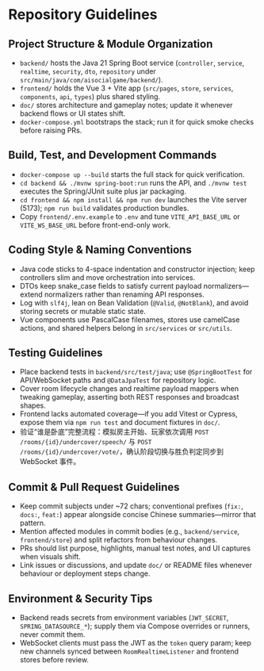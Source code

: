 # Repository Guidelines

## Project Structure & Module Organization
- `backend/` hosts the Java 21 Spring Boot service (`controller`, `service`, `realtime`, `security`, `dto`, `repository` under `src/main/java/com/aisocialgame/backend/`).
- `frontend/` holds the Vue 3 + Vite app (`src/pages`, `store`, `services`, `components`, `api`, `types`) plus shared styling.
- `doc/` stores architecture and gameplay notes; update it whenever backend flows or UI states shift.
- `docker-compose.yml` bootstraps the stack; run it for quick smoke checks before raising PRs.

## Build, Test, and Development Commands
- `docker-compose up --build` starts the full stack for quick verification.
- `cd backend && ./mvnw spring-boot:run` runs the API, and `./mvnw test` executes the Spring/JUnit suite plus jar packaging.
- `cd frontend && npm install && npm run dev` launches the Vite server (5173); `npm run build` validates production bundles.
- Copy `frontend/.env.example` to `.env` and tune `VITE_API_BASE_URL` or `VITE_WS_BASE_URL` before front-end-only work.

## Coding Style & Naming Conventions
- Java code sticks to 4-space indentation and constructor injection; keep controllers slim and move orchestration into services.
- DTOs keep snake_case fields to satisfy current payload normalizers—extend normalizers rather than renaming API responses.
- Log with `slf4j`, lean on Bean Validation (`@Valid`, `@NotBlank`), and avoid storing secrets or mutable static state.
- Vue components use PascalCase filenames, stores use camelCase actions, and shared helpers belong in `src/services` or `src/utils`.

## Testing Guidelines
- Place backend tests in `backend/src/test/java`; use `@SpringBootTest` for API/WebSocket paths and `@DataJpaTest` for repository logic.
- Cover room lifecycle changes and realtime payload mappers when tweaking gameplay, asserting both REST responses and broadcast shapes.
- Frontend lacks automated coverage—if you add Vitest or Cypress, expose them via `npm run test` and document fixtures in `doc/`.
- 验证“谁是卧底”完整流程：模拟房主开始、玩家依次调用 `POST /rooms/{id}/undercover/speech/` 与 `POST /rooms/{id}/undercover/vote/`，确认阶段切换与胜负判定同步到 WebSocket 事件。

## Commit & Pull Request Guidelines
- Keep commit subjects under ~72 chars; conventional prefixes (`fix:`, `docs:`, `feat:`) appear alongside concise Chinese summaries—mirror that pattern.
- Mention affected modules in commit bodies (e.g., `backend/service`, `frontend/store`) and split refactors from behaviour changes.
- PRs should list purpose, highlights, manual test notes, and UI captures when visuals shift.
- Link issues or discussions, and update `doc/` or README files whenever behaviour or deployment steps change.

## Environment & Security Tips
- Backend reads secrets from environment variables (`JWT_SECRET`, `SPRING_DATASOURCE_*`); supply them via Compose overrides or runners, never commit them.
- WebSocket clients must pass the JWT as the `token` query param; keep new channels synced between `RoomRealtimeListener` and frontend stores before review.
